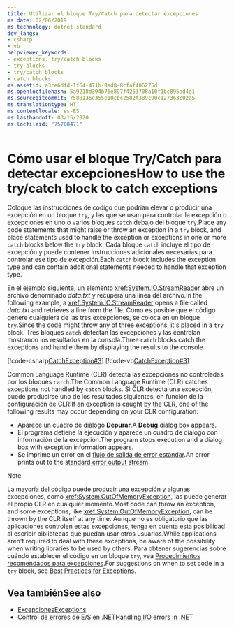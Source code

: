 ```yaml
---
title: Utilizar el bloque Try/Catch para detectar excepciones
ms.date: 02/06/2019
ms.technology: dotnet-standard
dev_langs:
- csharp
- vb
helpviewer_keywords:
- exceptions, try/catch blocks
- try blocks
- try/catch blocks
- catch blocks
ms.assetid: a3ce6dfd-1f64-471b-8ad8-8cfaf406275d
ms.openlocfilehash: 5a9218d394b76e897f4263708a10f1bc895ad4e1
ms.sourcegitcommit: 7588136e355e10cbc2582f389c90c127363c02a5
ms.translationtype: HT
ms.contentlocale: es-ES
ms.lasthandoff: 03/15/2020
ms.locfileid: "75708471"
---
```

# <a name="how-to-use-the-trycatch-block-to-catch-exceptions"></a><span data-ttu-id="c53e4-102">Cómo usar el bloque Try/Catch para detectar excepciones</span><span class="sxs-lookup"><span data-stu-id="c53e4-102">How to use the try/catch block to catch exceptions</span></span>

<span data-ttu-id="c53e4-103">Coloque las instrucciones de código que podrían elevar o producir una excepción en un bloque `try`, y las que se usan para controlar la excepción o excepciones en uno o varios bloques `catch` debajo del bloque `try`.</span><span class="sxs-lookup"><span data-stu-id="c53e4-103">Place any code statements that might raise or throw an exception in a `try` block, and place statements used to handle the exception or exceptions in one or more `catch` blocks below the `try` block.</span></span> <span data-ttu-id="c53e4-104">Cada bloque `catch` incluye el tipo de excepción y puede contener instrucciones adicionales necesarias para controlar ese tipo de excepción.</span><span class="sxs-lookup"><span data-stu-id="c53e4-104">Each `catch` block includes the exception type and can contain additional statements needed to handle that exception type.</span></span>

<span data-ttu-id="c53e4-105">En el ejemplo siguiente, un elemento <xref:System.IO.StreamReader> abre un archivo denominado *data.txt* y recupera una línea del archivo.</span><span class="sxs-lookup"><span data-stu-id="c53e4-105">In the following example, a <xref:System.IO.StreamReader> opens a file called *data.txt* and retrieves a line from the file.</span></span> <span data-ttu-id="c53e4-106">Como es posible que el código genere cualquiera de las tres excepciones, se coloca en un bloque `try`.</span><span class="sxs-lookup"><span data-stu-id="c53e4-106">Since the code might throw any of three exceptions, it's placed in a `try` block.</span></span> <span data-ttu-id="c53e4-107">Tres bloques `catch` detectan las excepciones y las controlan mostrando los resultados en la consola.</span><span class="sxs-lookup"><span data-stu-id="c53e4-107">Three `catch` blocks catch the exceptions and handle them by displaying the results to the console.</span></span>

[!code-csharp[CatchException#3](~/samples/snippets/csharp/VS_Snippets_CLR/CatchException/CS/catchexception2.cs#3)]
[!code-vb[CatchException#3](~/samples/snippets/visualbasic/VS_Snippets_CLR/CatchException/VB/catchexception2.vb#3)]

<span data-ttu-id="c53e4-108">Common Language Runtime (CLR) detecta las excepciones no controladas por los bloques `catch`.</span><span class="sxs-lookup"><span data-stu-id="c53e4-108">The Common Language Runtime (CLR) catches exceptions not handled by `catch` blocks.</span></span> <span data-ttu-id="c53e4-109">Si CLR detecta una excepción, puede producirse uno de los resultados siguientes, en función de la configuración de CLR:</span><span class="sxs-lookup"><span data-stu-id="c53e4-109">If an exception is caught by the CLR, one of the following results may occur depending on your CLR configuration:</span></span>

- <span data-ttu-id="c53e4-110">Aparece un cuadro de diálogo **Depurar**.</span><span class="sxs-lookup"><span data-stu-id="c53e4-110">A **Debug** dialog box appears.</span></span>
- <span data-ttu-id="c53e4-111">El programa detiene la ejecución y aparece un cuadro de diálogo con información de la excepción.</span><span class="sxs-lookup"><span data-stu-id="c53e4-111">The program stops execution and a dialog box with exception information appears.</span></span>
- <span data-ttu-id="c53e4-112">Se imprime un error en el [flujo de salida de error estándar](xref:System.Console.Error).</span><span class="sxs-lookup"><span data-stu-id="c53e4-112">An error prints out to the [standard error output stream](xref:System.Console.Error).</span></span>

> [!NOTE]
> <span data-ttu-id="c53e4-113">La mayoría del código puede producir una excepción y algunas excepciones, como <xref:System.OutOfMemoryException>, las puede generar el propio CLR en cualquier momento.</span><span class="sxs-lookup"><span data-stu-id="c53e4-113">Most code can throw an exception, and some exceptions, like <xref:System.OutOfMemoryException>, can be thrown by the CLR itself at any time.</span></span> <span data-ttu-id="c53e4-114">Aunque no es obligatorio que las aplicaciones controlen estas excepciones, tenga en cuenta esta posibilidad al escribir bibliotecas que puedan usar otros usuarios.</span><span class="sxs-lookup"><span data-stu-id="c53e4-114">While applications aren't required to deal with these exceptions, be aware of the possibility when writing libraries to be used by others.</span></span> <span data-ttu-id="c53e4-115">Para obtener sugerencias sobre cuándo establecer el código en un bloque `try`, vea [Procedimientos recomendados para excepciones](best-practices-for-exceptions.md).</span><span class="sxs-lookup"><span data-stu-id="c53e4-115">For suggestions on when to set code in a `try` block, see [Best Practices for Exceptions](best-practices-for-exceptions.md).</span></span>

## <a name="see-also"></a><span data-ttu-id="c53e4-116">Vea también</span><span class="sxs-lookup"><span data-stu-id="c53e4-116">See also</span></span>

- [<span data-ttu-id="c53e4-117">Excepciones</span><span class="sxs-lookup"><span data-stu-id="c53e4-117">Exceptions</span></span>](index.md)
- [<span data-ttu-id="c53e4-118">Control de errores de E/S en .NET</span><span class="sxs-lookup"><span data-stu-id="c53e4-118">Handling I/O errors in .NET</span></span>](../io/handling-io-errors.md)
